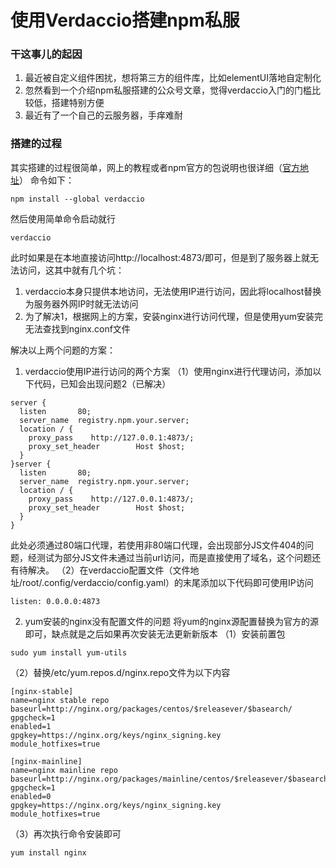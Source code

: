 # 使用Verdaccio搭建npm私服

### 干这事儿的起因
1. 最近被自定义组件困扰，想将第三方的组件库，比如elementUI落地自定制化
2. 忽然看到一个介绍npm私服搭建的公众号文章，觉得verdaccio入门的门槛比较低，搭建特别方便
3. 最近有了一个自己的云服务器，手痒难耐

### 搭建的过程
其实搭建的过程很简单，网上的教程或者npm官方的包说明也很详细（[官方地址](https://www.npmjs.com/package/verdaccio)）
命令如下：

`npm install --global verdaccio`

然后使用简单命令启动就行

`verdaccio`

此时如果是在本地直接访问http://localhost:4873/即可，但是到了服务器上就无法访问，这其中就有几个坑：
1. verdaccio本身只提供本地访问，无法使用IP进行访问，因此将localhost替换为服务器外网IP时就无法访问
2. 为了解决1，根据网上的方案，安装nginx进行访问代理，但是使用yum安装完无法查找到nginx.conf文件

解决以上两个问题的方案：
1. verdaccio使用IP进行访问的两个方案
（1）使用nginx进行代理访问，添加以下代码，已知会出现问题2（已解决）

```
server {
  listen       80;
  server_name  registry.npm.your.server;
  location / {
    proxy_pass    http://127.0.0.1:4873/;
    proxy_set_header        Host $host;
  }
}server {
  listen       80;
  server_name  registry.npm.your.server;
  location / {
    proxy_pass    http://127.0.0.1:4873/;
    proxy_set_header        Host $host;
  }
}
```

此处必须通过80端口代理，若使用非80端口代理，会出现部分JS文件404的问题，经测试为部分JS文件未通过当前url访问，而是直接使用了域名，这个问题还有待解决。
（2）在verdaccio配置文件（文件地址/root/.config/verdaccio/config.yaml）的末尾添加以下代码即可使用IP访问

`listen: 0.0.0.0:4873`

2. yum安装的nginx没有配置文件的问题
将yum的nginx源配置替换为官方的源即可，缺点就是之后如果再次安装无法更新新版本
（1）安装前置包

`sudo yum install yum-utils`

（2）替换/etc/yum.repos.d/nginx.repo文件为以下内容

```
[nginx-stable]
name=nginx stable repo
baseurl=http://nginx.org/packages/centos/$releasever/$basearch/
gpgcheck=1
enabled=1
gpgkey=https://nginx.org/keys/nginx_signing.key
module_hotfixes=true

[nginx-mainline]
name=nginx mainline repo
baseurl=http://nginx.org/packages/mainline/centos/$releasever/$basearch/
gpgcheck=1
enabled=0
gpgkey=https://nginx.org/keys/nginx_signing.key
module_hotfixes=true
```

（3）再次执行命令安装即可

`yum install nginx`